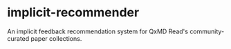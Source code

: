 # implicit-recommender
An implicit feedback recommendation system for QxMD Read's community-curated paper collections.
